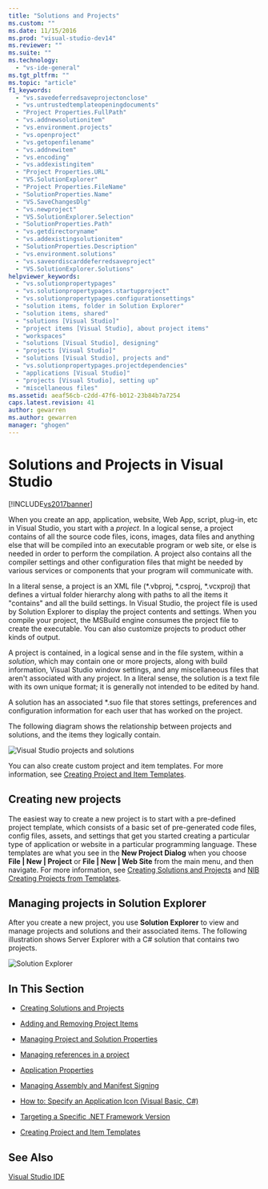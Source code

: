 ```yaml
---
title: "Solutions and Projects"
ms.custom: ""
ms.date: 11/15/2016
ms.prod: "visual-studio-dev14"
ms.reviewer: ""
ms.suite: ""
ms.technology:
  - "vs-ide-general"
ms.tgt_pltfrm: ""
ms.topic: "article"
f1_keywords:
  - "vs.savedeferredsaveprojectonclose"
  - "vs.untrustedtemplateopeningdocuments"
  - "Project Properties.FullPath"
  - "vs.addnewsolutionitem"
  - "vs.environment.projects"
  - "vs.openproject"
  - "vs.getopenfilename"
  - "vs.addnewitem"
  - "vs.encoding"
  - "vs.addexistingitem"
  - "Project Properties.URL"
  - "VS.SolutionExplorer"
  - "Project Properties.FileName"
  - "SolutionProperties.Name"
  - "VS.SaveChangesDlg"
  - "vs.newproject"
  - "VS.SolutionExplorer.Selection"
  - "SolutionProperties.Path"
  - "vs.getdirectoryname"
  - "vs.addexistingsolutionitem"
  - "SolutionProperties.Description"
  - "vs.environment.solutions"
  - "vs.saveordiscarddeferredsaveproject"
  - "VS.SolutionExplorer.Solutions"
helpviewer_keywords:
  - "vs.solutionpropertypages"
  - "vs.solutionpropertypages.startupproject"
  - "vs.solutionpropertypages.configurationsettings"
  - "solution items, folder in Solution Explorer"
  - "solution items, shared"
  - "solutions [Visual Studio]"
  - "project items [Visual Studio], about project items"
  - "workspaces"
  - "solutions [Visual Studio], designing"
  - "projects [Visual Studio]"
  - "solutions [Visual Studio], projects and"
  - "vs.solutionpropertypages.projectdependencies"
  - "applications [Visual Studio]"
  - "projects [Visual Studio], setting up"
  - "miscellaneous files"
ms.assetid: aeaf56cb-c2dd-47f6-b012-23b84b7a7254
caps.latest.revision: 41
author: gewarren
ms.author: gewarren
manager: "ghogen"
---
```

# Solutions and Projects in Visual Studio
[!INCLUDE[vs2017banner](../includes/vs2017banner.md)]

When you create an app, application, website, Web App, script, plug-in, etc in Visual Studio, you start with a *project*. In a logical sense, a project contains of all the source code files, icons, images, data files and anything else that will be compiled into an executable program or web site, or else is needed in order to perform the compilation.  A project also contains all the compiler settings and other configuration files that might be needed by various services or components that your program will communicate with.

 In a literal sense, a project is an XML file (*.vbproj, \*.csproj, \*.vcxproj) that defines a virtual folder hierarchy along with paths to all the items it "contains" and all the build settings. In Visual Studio, the project file is used by Solution Explorer to display the project contents and settings. When you compile your project, the MSBuild engine consumes the project file to create the executable. You can also customize projects to product other kinds of output.

 A project is contained, in a logical sense and in the file system, within a *solution*, which may contain one or more projects, along with build information, Visual Studio window settings, and any miscellaneous files that aren't associated with any project. In a literal sense, the solution is a text file with its own unique format; it is generally not intended to be edited by hand.

 A solution has an associated *.suo file that stores settings, preferences and configuration information for each user that has worked on the project.

 The following diagram shows the relationship between projects and solutions, and the items they logically contain.

 ![Visual Studio projects and solutions](../ide/media/vs2015-project-diagram.png "vs2015_project_diagram")

 You can also create custom project and item templates. For more information, see [Creating Project and Item Templates](../ide/creating-project-and-item-templates.md).

## Creating new projects
 The easiest way to create a new project is to start with a pre-defined project template, which consists of a basic set of pre-generated code files, config files, assets, and settings that get you started creating a particular type of application or website in a particular programming language. These templates are what you see in the **New Project Dialog** when you choose **File &#124; New &#124; Project** or **File &#124; New &#124; Web Site** from the main menu, and then navigate. For more information, see [Creating Solutions and Projects](../ide/creating-solutions-and-projects.md) and  [NIB Creating Projects from Templates](http://msdn.microsoft.com/en-us/7c36d86a-6b79-4480-8228-0f925f1204b2).

## Managing projects in Solution Explorer
 After you create a new project, you use **Solution Explorer** to view and manage projects and solutions and their associated items. The following illustration shows Server Explorer with a C# solution that contains two projects.

 ![Solution Explorer](../ide/media/vs2015-solution-explorer.png "vs2015_solution_explorer")

## In This Section

-   [Creating Solutions and Projects](../ide/creating-solutions-and-projects.md)

-   [Adding and Removing Project Items](../ide/adding-and-removing-project-items.md)

-   [Managing Project and Solution Properties](../ide/managing-project-and-solution-properties.md)

-   [Managing references in a project](../ide/managing-references-in-a-project.md)

-   [Application Properties](../ide/application-properties.md)

-   [Managing Assembly and Manifest Signing](../ide/managing-assembly-and-manifest-signing.md)

-   [How to: Specify an Application Icon (Visual Basic, C#)](../ide/how-to-specify-an-application-icon-visual-basic-csharp.md)

-   [Targeting a Specific .NET Framework Version](../ide/targeting-a-specific-dotnet-framework-version.md)

-   [Creating Project and Item Templates](../ide/creating-project-and-item-templates.md)

## See Also
 [Visual Studio IDE](../ide/visual-studio-ide.md)
